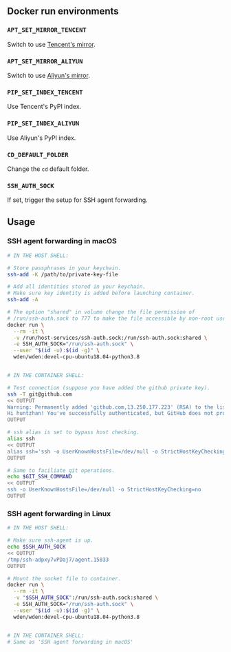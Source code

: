 

## Docker run environments

### `APT_SET_MIRROR_TENCENT`

Switch to use [Tencent's mirror](https://mirrors.cloud.tencent.com/help/ubuntu.html).

### `APT_SET_MIRROR_ALIYUN`

Switch to use [Aliyun's mirror](https://developer.aliyun.com/mirror/ubuntu).

### `PIP_SET_INDEX_TENCENT`

Use Tencent's PyPI index.

### `PIP_SET_INDEX_ALIYUN`

Use Aliyun's PyPI index.

### `CD_DEFAULT_FOLDER`

Change the `cd` default folder.

### `SSH_AUTH_SOCK`

If set, trigger the setup for SSH agent forwarding.

## Usage

### SSH agent forwarding in macOS

```bash
# IN THE HOST SHELL:

# Store passphrases in your keychain.
ssh-add -K /path/to/private-key-file

# Add all identities stored in your keychain.
# Make sure key identity is added before launching container.
ssh-add -A

# The option "shared" in volume change the file permission of
# /run/ssh-auth.sock to 777 to make the file accessible by non-root user.
docker run \
  --rm -it \
  -v /run/host-services/ssh-auth.sock:/run/ssh-auth.sock:shared \
  -e SSH_AUTH_SOCK="/run/ssh-auth.sock" \
  --user "$(id -u):$(id -g)" \
  wden/wden:devel-cpu-ubuntu18.04-python3.8


# IN THE CONTAINER SHELL:

# Test connection (suppose you have added the github private key).
ssh -T git@github.com
<< OUTPUT
Warning: Permanently added 'github.com,13.250.177.223' (RSA) to the list of known hosts.
Hi huntzhan! You've successfully authenticated, but GitHub does not provide shell access.
OUTPUT

# ssh alias is set to bypass host checking.
alias ssh
<< OUTPUT
alias ssh='ssh -o UserKnownHostsFile=/dev/null -o StrictHostKeyChecking=no'
OUTPUT

# Same to faciliate git operations.
echo $GIT_SSH_COMMAND
<< OUTPUT
ssh -o UserKnownHostsFile=/dev/null -o StrictHostKeyChecking=no
OUTPUT
```

### SSH agent forwarding in Linux

```bash
# IN THE HOST SHELL:

# Make sure ssh-agent is up.
echo $SSH_AUTH_SOCK
<< OUTPUT
/tmp/ssh-adpxy7vPDaj7/agent.15833
OUTPUT

# Mount the socket file to container.
docker run \
  --rm -it \
  -v "$SSH_AUTH_SOCK":/run/ssh-auth.sock:shared \
  -e SSH_AUTH_SOCK="/run/ssh-auth.sock" \
  --user "$(id -u):$(id -g)" \
  wden/wden:devel-cpu-ubuntu18.04-python3.8


# IN THE CONTAINER SHELL:
# Same as 'SSH agent forwarding in macOS'
```
